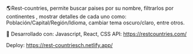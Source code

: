 🌎Rest-countries, permite buscar paises por su nombre, filtrarlos por continentes , mostrar detalles de cada uno como: Población/Capital/Región/Idioma, cambiar tema oscuro/claro, entre otros.

📍 Desarrollado con: Javascript, React, CSS
API: https://restcountries.com/

Deploy: https://rest-countriesch.netlify.app/
